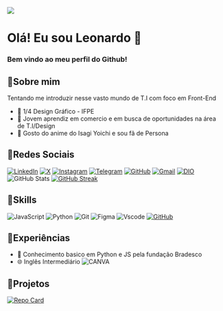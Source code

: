 <img align="center" src="https://cdn.discordapp.com/attachments/428927667945865217/1239732294021808138/Leonardo_20240513_211311_0000.png?ex=6643fe2c&is=6642acac&hm=7539ecbe68af836c7141c4b0a38c97e1643f8740dfde2f44aaa436db51be3853&">

#  Olá! Eu sou Leonardo 💫
### Bem vindo ao meu perfil do Github!
## 🔹Sobre mim
 Tentando me introduzir nesse vasto mundo de T.I com foco em Front-End
 - 📘 1/4 Design Gráfico - IFPE
 - 💼 Jovem aprendiz em comercio e em busca de oportunidades na área de T.I/Design
 - 👾 Gosto do anime do Isagi Yoichi e sou fã de Persona
## 🔹Redes Sociais
[![LinkedIn](https://img.shields.io/badge/LinkedIn-0000FF?style=for-the-badge&logo=linkedin&logoColor=white)](https://www.linkedin.com/in/leonardo-santos-8b38a7197/)
[![X](https://img.shields.io/badge/X-6495ED?style=for-the-badge&logo=x)](https://x.com/Leonnamon)
[![Instagram](https://img.shields.io/badge/-Instagram-0000FF?style=for-the-badge&logo=instagram&logoColor=white)](https://www.instagram.com/haterdohinata/)
[![Telegram](https://img.shields.io/badge/Telegram-6495ED?style=for-the-badge&logo=telegram&logoColor=white)](https://t.me/leonnamon)
[![GitHub](https://img.shields.io/badge/GitHub-0000FF?style=for-the-badge&logo=github&logoColor=white)](https://github.com/leonnamon)
[![Gmail](https://img.shields.io/badge/Gmail-6495ED?style=for-the-badge&logo=gmail&logoColor=white)](mailto:Leonardosantos4100@gmail.com)
[![DIO](https://img.shields.io/badge/DIO-0000FF?style=for-the-badge&logo=&logoColor=white)](https://www.dio.me/users/leonardosantos4100)
![GitHub Stats](https://github-readme-stats.vercel.app/api?username=leonnamon&theme=transparent&bg_color=0000FF&border_color=30A3DC&show_icons=true&icon_color=6495ED&title_color=87CEFA&text_color=87CEFA)
[![GitHub Streak](https://streak-stats.demolab.com/?user=leonnamon&theme=bear&background=0000FF&border=6495ED&dates=F6495EDFF)](https://git.io/streak-stats)
## 🔹Skills
![JavaScript](https://img.shields.io/badge/JavaScript-87CEFA?style=for-the-badge&logo=javascript&logoColor=black)
![Python](https://img.shields.io/badge/python-191970?style=for-the-badge&logo=python&logoColor=white)
![Git](https://img.shields.io/badge/GIT-87CEFA?style=for-the-badge&logo=git&logoColor=black)
![Figma](https://img.shields.io/badge/Figma-191970?style=for-the-badge&logo=figma&logoColor=black)
![Vscode](https://img.shields.io/badge/Vscode-87CEFA?style=for-the-badge&logo=visual-studio-code&logoColor=black)
[![GitHub](https://img.shields.io/badge/GitHub-191970?style=for-the-badge&logo=github&logoColor=white)](https://github.com/leonnamon)
## 🔹Experiências
- 🐍 Conhecimento basico em Python e JS pela fundação Bradesco
- 🌐 Inglês Intermediário
![CANVA](https://img.shields.io/badge/CANVA-0000FF?style=for-the-badge&logo=&logoColor=white)
## 🔹Projetos
[![Repo Card](https://github-readme-stats.vercel.app/api/pin/?username=Leonnamon&repo=dio-lab-open-source&bg_color=0000FF&border_color=6495ED&show_icons=true&icon_color=6495ED&title_color=6495ED&text_color=FFF)](https://github.com/leonnamon/repo=dio-lab-open-source)
